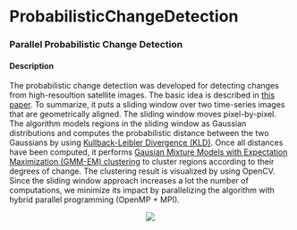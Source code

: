 # ProbabilisticChangeDetection
<h3>Parallel Probabilistic Change Detection</h3>

<h4>Description</h4>
The probabilistic change detection was developed for detecting changes from high-resoultion satellite images. The basic idea is described in <a href="file:///home/phantom/Downloads/sliding-window-based-probabilistic-change-detection-for-remote-sensed-images.pdf">this paper</a>. To summarize, it puts a sliding window over two time-series images that are geometrically aligned. The sliding window moves pixel-by-pixel. The algorithm models regions in the sliding window as Gaussian distributions and computes the probabilistic distance between the two Gaussians by using <a href="https://en.wikipedia.org/wiki/Kullback%E2%80%93Leibler_divergence">Kullback-Leibler Divergence (KLD)</a>. Once all distances have been computed, it performs <a href="https://people.csail.mit.edu/rameshvs/content/gmm-em.pdf">Gausian Mixture Models with Expectation Maximization (GMM-EM) clustering</a> to cluster regions according to their degrees of change. The clustering result is visualized by using OpenCV. Since the sliding window approach increases a lot the number of computations, we minimize its impact by parallelizing the algorithm with hybrid parallel programming (OpenMP + MPI).
<p align="center">
  <image align="center" src="https://github.com/fender3kr/Images/blob/master/ChangeDetection/Figure01.png">
</p>
